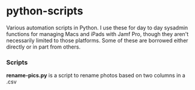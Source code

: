 # python-scripts
Various automation scripts in Python. I use these for day to day sysadmin functions for managing Macs and iPads with Jamf Pro, though they aren't necessarily limited to those platforms. Some of these are borrowed either directly or in part from others.


### Scripts ###
**rename-pics.py** is a script to rename photos based on two columns in a .csv

